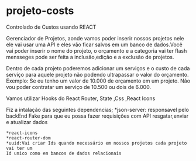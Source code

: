 # projeto-costs
 Controlado de Custos usando REACT

Gerenciador de Projetos, aonde vamos poder inserir nossos projetos nele ele vai usar uma API e eles vão ficar salvos em um banco de dados.Você vai poder inserir o nome do projeto, o orçamento e a categoria vai ter flash mensseges pode ser feita a inclusão,edição e a exclusão de projetos.

Dentro de cada projeto poderemos adicionar um serviços e o custo de cada serviço para aquele projeto não podendo ultrapassar o valor do orçamento. Exemplo: Se eu tenho um valor de 10.000 de orçamento em um projeto. Não vou poder contratar um serviço de 10.500 ou dois de 6.000.

Vamos utilizar Hooks do React Router, State ,Css ,React Icons

Fiz a intalação das seguintes dependencias;
	*json-server: responsavel pelo backEnd Fake para que eu possa fazer requisições com API
	resgatar,enviar e atualizar dados

	*react-icons 
	*react-router-dom 
	*uuid:Vai criar Ids quando necessário em nossos projetos cada projeto vai ter um
	Id unico como em bancos de dados relacionais
